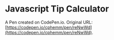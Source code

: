 # Javascript Tip Calculator

A Pen created on CodePen.io. Original URL: [https://codepen.io/cphemm/pen/reNwWd](https://codepen.io/cphemm/pen/reNwWd).


